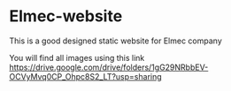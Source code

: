 # Elmec-website
This is a good designed static website for Elmec company

You will find all images using this link https://drive.google.com/drive/folders/1gG29NRbbEV-OCVyMvq0CP_Ohpc8S2_LT?usp=sharing
